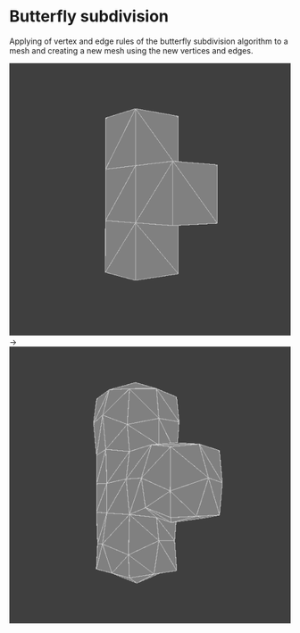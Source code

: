 # Butterfly subdivision
Applying of vertex and edge rules of the butterfly subdivision algorithm to a mesh and creating a new mesh
using the new vertices and edges.

![plot](./butterfly_before.png "No subdivision")
->
![plot](./butterfly_after.png "Butterfly subdivision")
